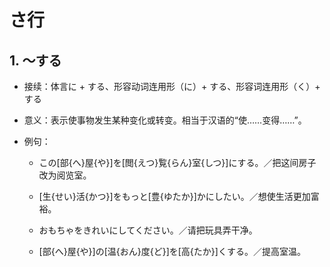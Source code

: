 # さ行

## 1. ～する

- 接续：体言に + する、形容动词连用形（に）+ する、形容词连用形（く）+ する

- 意义：表示使事物发生某种变化或转变。相当于汉语的“使……变得……”。

- 例句：

    - この[部{へ}屋{や}]を[閲{えつ}覧{らん}室{しつ}]にする。／把这间房子改为阅览室。

    - [生{せい}活{かつ}]をもっと[豊{ゆたか}]かにしたい。／想使生活更加富裕。

    - おもちゃをきれいにしてください。／请把玩具弄干净。

    - [部{へ}屋{や}]の[温{おん}度{ど}]を[高{たか}]くする。／提高室温。
